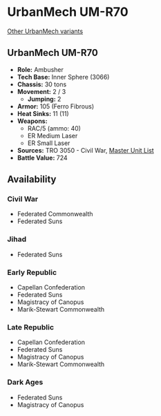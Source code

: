 # UrbanMech UM-R70

[Other UrbanMech variants](../urbanmech.md)

## UrbanMech UM-R70
- **Role:** Ambusher
- **Tech Base:** Inner Sphere (3066)
- **Chassis:** 30 tons
- **Movement:** 2 / 3
  - **Jumping:** 2
- **Armor:** 105 (Ferro Fibrous)
- **Heat Sinks:** 11 (11)
- **Weapons:**
  - RAC/5 (ammo: 40)
  - ER Medium Laser
  - ER Small Laser
- **Sources:** TRO 3050 - Civil War, [Master Unit List](http://masterunitlist.info/Unit/Details/3359/urbanmech-um-r70)
- **Battle Value:** 724

## Availability

### Civil War
- Federated Commonwealth
- Federated Suns

### Jihad
- Federated Suns

### Early Republic
- Capellan Confederation
- Federated Suns
- Magistracy of Canopus
- Marik-Stewart Commonwealth

### Late Republic
- Capellan Confederation
- Federated Suns
- Magistracy of Canopus
- Marik-Stewart Commonwealth

### Dark Ages
- Federated Suns
- Magistracy of Canopus

